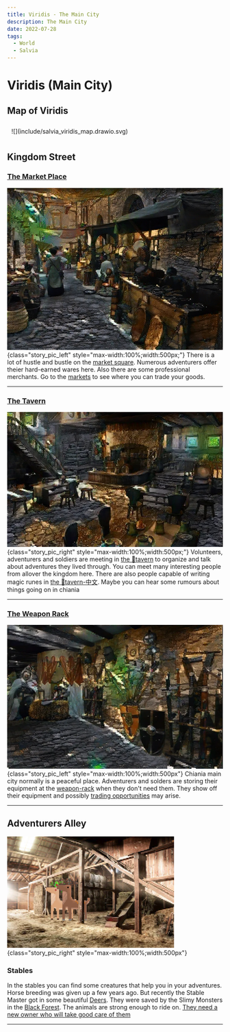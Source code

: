 ```yaml
---
title: Viridis - The Main City
description: The Main City
date: 2022-07-28
tags:
  - World
  - Salvia
---
```


# Viridis (Main City)

## Map of Viridis

<div class="map_background" style="background-image: url(../include/map-background-overgrown-temple.png); background-repeat: no-repeat; background-size: cover;padding:10px;" markdown="1">
![](include/salvia_viridis_map.drawio.svg)
</div>

## Kingdom Street

### [The Market Place](https://discord.com/channels/994949585657143296/997830621831368734)

![](../../../include/places/lores/market.jpg){class="story_pic_left" style="max-width:100%;width:500px;"}
There is a lot of hustle and bustle on the [market square](https://discord.com/channels/994949585657143296/997830621831368734). Numerous adventurers offer theier hard-earned wares here. Also there are some professional merchants. Go to the [markets](../../../items/20_markets.md) to see where you can trade your goods.

<hr style="clear:both;"/>

### [The Tavern](https://discord.com/channels/994949585657143296/995483089881026631)

![](../../../include/places/lores/medieval-tavern.png){class="story_pic_right" style="max-width:100%;width:500px;"}
Volunteers, adventurers and soldiers are meeting in [the 🍺tavern](https://discord.com/channels/994949585657143296/995483089881026631) to organize and talk about adventures they lived through. You can meet many interesting people from allover the kingdom here. There are also people capable of writing magic runes in [the 🍺tavern-中文](https://discord.com/channels/994949585657143296/997649414787182662). Maybe you can hear some rumours about things going on in chiania 

<hr style="clear:both;"/>

### [The Weapon Rack](https://discord.com/channels/994949585657143296/995497833216102440)

![](../../../include/places/lores/weapon-chamber.png){class="story_pic_left" style="max-width:100%;width:500px"}
Chiania main city normally is a peaceful place. Adventurers and solders are storing their equipment at the [weapon-rack](https://discord.com/channels/994949585657143296/995497833216102440) when they don't need them. They show off their equipment and possibly [trading opportunities](../../../items/20_markets.md) may arise.

<hr style="clear:both;"/>

## Adventurers Alley


![](../../../include/places/lores/stable-deers.png){class="story_pic_right" style="max-width:100%;width:500px"}

### Stables

In the stables you can find some creatures that help you in your adventures. Horse breeding was given up a few years ago. But recently the Stable Master got in some beautiful [Deers](https://dexie.space/offers/col1w0h8kkkh37sfvmhqgd4rac0m0llw4mwl69n53033h94fezjp6jaq4pcd3g/xch). They were saved by the Slimy Monsters in the [Black Forest](02_nigreos_black_forest.md). The animals are strong enough to ride on. [They need a new owner who will take good care of them](https://dexie.space/offers/col1w0h8kkkh37sfvmhqgd4rac0m0llw4mwl69n53033h94fezjp6jaq4pcd3g/xch)

<hr style="clear:both;"/>
